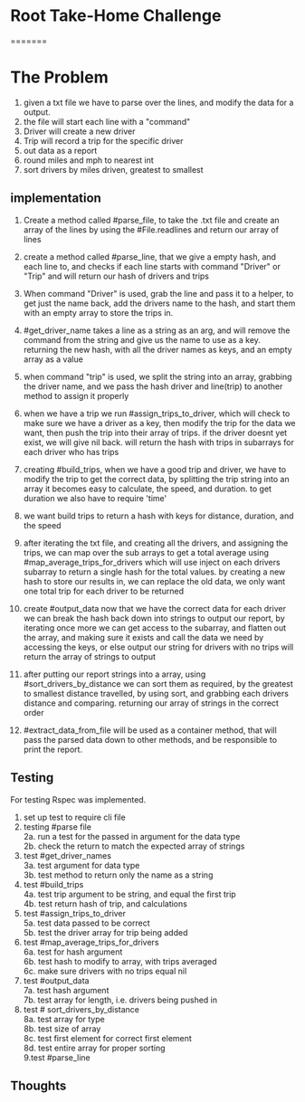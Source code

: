 

# Root Take-Home Challenge 
=======
# The Problem 
1. given a txt file we have to parse over the lines, and modify the data for a output. 
2. the file will start each line with a "command"
3. Driver will create a new driver
4. Trip will record a trip for the specific driver
5. out data as a report 
6. round miles and mph to nearest int 
7. sort drivers by miles driven, greatest to smallest 

## implementation 
1. Create a method called #parse_file, to take the .txt file and create an array of the lines by using the #File.readlines and return our array of lines

2. create a method called #parse_line, that we give a empty hash, and each line to, and checks if each line starts with command "Driver" or "Trip" and will return our hash of drivers and trips

3. When command "Driver" is used, grab the line and pass it to a helper, to get just the name back, add the drivers name to the hash, and start them with an empty array to store the trips in.

4. #get_driver_name takes a line as a string as an arg, and will remove the command from the string and give us the name to use as a key. returning the new hash, with all the driver names as keys, and an empty array as a value

5. when command "trip" is used, we split the string into an array, grabbing the driver name, and we pass the hash driver and line(trip) to another method to assign it properly 

6. when we have a trip we run #assign_trips_to_driver, which will check to make sure we have a driver as a key, then modify the trip for the data we want, then push the trip into their array of trips. if the driver doesnt yet exist, we will give nil back. will return the hash with trips in subarrays for each driver who has trips

7. creating #build_trips, when we have a good trip and driver, we have to modify the trip to get the correct data, by splitting the trip string into an array it becomes easy to calculate, the speed, and duration. to get duration we also have to require 'time' 

8. we want build trips to return a hash with keys for distance, duration, and the speed

9. after iterating the txt file, and creating all the drivers, and assigning the trips, we can map over the sub arrays to get a total average using #map_average_trips_for_drivers which will use inject on each drivers subarray to return a single hash for the total values. by creating a new hash to store our results in, we can replace the old data, we only want one total trip for each driver to be returned

10. create #output_data now that we have the correct data for each driver we can break the hash back down into strings to output our report, by iterating once more we can get access to the subarray, and flatten out the array, and making sure it exists and call the data we need by accessing the keys, or else output our string for drivers with no trips will return the array of strings to output 

11. after putting our report strings into a array, using #sort_drivers_by_distance we can sort them as required, by the greatest to smallest distance travelled, by using sort, and grabbing each drivers distance and comparing. returning our array of strings in the correct order

12. #extract_data_from_file will be used as a container method, that will pass the parsed data down to other methods, and be responsible to print the report.



## Testing
  For testing Rspec was implemented.
  1. set up test to require cli file   
  2. testing #parse file   
    2a. run a test for the passed in argument for the data type  
    2b. check the return to match the expected array of strings  
  3. test #get_driver_names   
    3a. test argument for data type   
    3b. test method to return only the name as a string    
  4. test #build_trips   
    4a. test trip argument to be string, and equal the first trip    
    4b. test return hash of trip, and calculations   
  5. test #assign_trips_to_driver    
    5a. test data passed to be correct    
    5b. test the driver array for trip being added   
  6.  test #map_average_trips_for_drivers   
    6a. test for hash argument   
    6b. test hash to modify to array, with trips averaged  
    6c. make sure drivers with no trips equal nil   
  7. test #output_data   
    7a. test hash argument   
    7b. test array for length, i.e. drivers being pushed in   
  8. test # sort_drivers_by_distance   
    8a. test array for type   
    8b. test size of array   
    8c. test first element for correct first element   
    8d. test entire array for proper sorting   
  9.test #parse_line   



## Thoughts 

